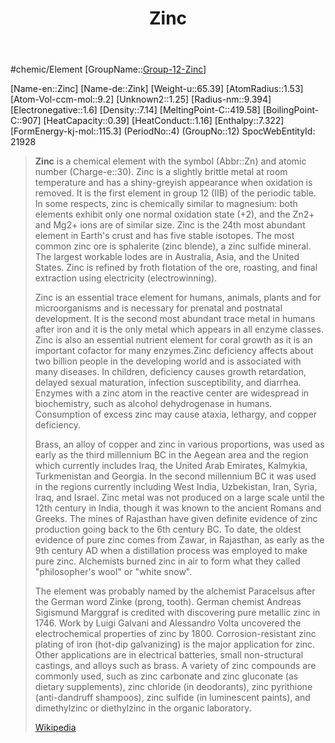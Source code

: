 ﻿---
title: "Zinc"
type: Element

---
#chemic/Element 
[GroupName::[Group-12-Zinc](../Group-12-Zinc.md)]

[Name-en::Zinc]
[Name-de::Zink]
[Weight-u::65.39]
[AtomRadius::1.53]
[Atom-Vol-ccm-mol::9.2]
[Unknown2::1.25]
[Radius-nm::9.394]
[Electronegative::1.6]
[Density::7.14]
[MeltingPoint-C::419.58]
[BoilingPoint-C::907]
[HeatCapacity::0.39]
[HeatConduct::1.16]
[Enthalpy::7.322]
[FormEnergy-kj-mol::115.3]
(PeriodNo::4)
(GroupNo::12)
SpocWebEntityId: 21928


> **Zinc** is a chemical element with the symbol (Abbr::Zn) and atomic number (Charge-e::30). Zinc is a slightly brittle metal at room temperature and has a shiny-greyish appearance when oxidation is removed. It is the first element in group 12 (IIB) of the periodic table. In some respects, zinc is chemically similar to magnesium: both elements exhibit only one normal oxidation state (+2), and the Zn2+ and Mg2+ ions are of similar size. Zinc is the 24th most abundant element in Earth's crust and has five stable isotopes. The most common zinc ore is sphalerite (zinc blende), a zinc sulfide mineral. The largest workable lodes are in Australia, Asia, and the United States. Zinc is refined by froth flotation of the ore, roasting, and final extraction using electricity (electrowinning).
>
> Zinc is an essential trace element for humans, animals, plants and for microorganisms and is necessary for prenatal and postnatal development. It is the second most abundant trace metal in humans after iron and it is the only metal which appears in all enzyme classes. Zinc is also an essential nutrient element for coral growth as it is an important cofactor for many enzymes.Zinc deficiency affects about two billion people in the developing world and is associated with many diseases. In children, deficiency causes growth retardation, delayed sexual maturation, infection susceptibility, and diarrhea. Enzymes with a zinc atom in the reactive center are widespread in biochemistry, such as alcohol dehydrogenase in humans. Consumption of excess zinc may cause ataxia, lethargy, and copper deficiency.
>
> Brass, an alloy of copper and zinc in various proportions, was used as early as the third millennium BC in the Aegean area and the region which currently includes Iraq, the United Arab Emirates, Kalmykia, Turkmenistan and Georgia. In the second millennium BC it was used in the regions currently including West India, Uzbekistan, Iran, Syria, Iraq, and Israel. Zinc metal was not produced on a large scale until the 12th century in India, though it was known to the ancient Romans and Greeks. The mines of Rajasthan have given definite evidence of zinc production going back to the 6th century BC. To date, the oldest evidence of pure zinc comes from Zawar, in Rajasthan, as early as the 9th century AD when a distillation process was employed to make pure zinc. Alchemists burned zinc in air to form what they called "philosopher's wool" or "white snow".
>
> The element was probably named by the alchemist Paracelsus after the German word Zinke (prong, tooth). German chemist Andreas Sigismund Marggraf is credited with discovering pure metallic zinc in 1746. Work by Luigi Galvani and Alessandro Volta uncovered the electrochemical properties of zinc by 1800. Corrosion-resistant zinc plating of iron (hot-dip galvanizing) is the major application for zinc. Other applications are in electrical batteries, small non-structural castings, and alloys such as brass. A variety of zinc compounds are commonly used, such as zinc carbonate and zinc gluconate (as dietary supplements), zinc chloride (in deodorants), zinc pyrithione (anti-dandruff shampoos), zinc sulfide (in luminescent paints), and dimethylzinc or diethylzinc in the organic laboratory.
>
> [Wikipedia](https://en.wikipedia.org/wiki/Zinc)


